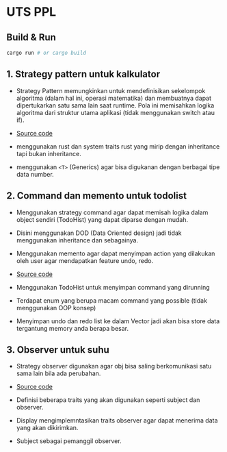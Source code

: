 # UTS PPL

## Build & Run

```sh
cargo run # or cargo build
```

## 1. Strategy pattern untuk kalkulator

- Strategy Pattern memungkinkan untuk mendefinisikan sekelompok algoritma (dalam hal ini, operasi matematika) dan membuatnya dapat dipertukarkan satu sama lain saat runtime. Pola ini memisahkan logika algoritma dari struktur utama aplikasi (tidak menggunakan switch atau if).

- [Source code](./src/calc.rs)

- menggunakan rust dan system traits rust yang mirip dengan inheritance tapi bukan inheritance.
- menggunakan `<T>` (Generics) agar bisa digukanan dengan berbagai tipe data number.

## 2. Command dan memento untuk todolist

- Menggunakan strategy command agar dapat memisah logika dalam object sendiri (TodoHist) yang dapat diparse dengan mudah.
- Disini menggunakan DOD (Data Oriented design) jadi tidak menggunakan inheritance dan sebagainya.
- Menggunakan memento agar dapat menyimpan action yang dilakukan oleh user agar mendapatkan feature undo, redo.

- [Source code](./src/todo.rs)

- Menggunakan TodoHist untuk menyimpan command yang dirunning
- Terdapat enum yang berupa macam command yang possible (tidak menggunakan OOP konsep)
- Menyimpan undo dan redo list ke dalam Vector jadi akan bisa store data tergantung memory anda berapa besar.

## 3. Observer untuk suhu

- Strategy observer digunakan agar obj bisa saling berkomunikasi satu sama lain bila ada perubahan.

- [Source code](./src/suhu.rs)

- Definisi beberapa traits yang akan digunakan seperti subject dan observer.
- Display mengimplemntasikan traits observer agar dapat menerima data yang akan dikirimkan.
- Subject sebagai pemanggil observer.
